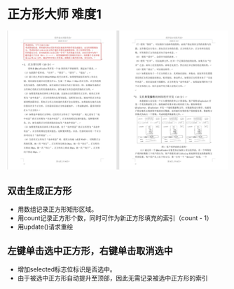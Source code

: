 ﻿# 正方形大师 难度1

![](images/SquareMaster.jpg)

## 双击生成正方形
- 用数组记录正方形矩形区域。
- 用count记录正方形个数，同时可作为新正方形填充的索引（count - 1）
- 用update()请求重绘

## 左键单击选中正方形，右键单击取消选中
- 增加selected标志位标识是否选中。
- 由于被选中正方形自动提升至顶部，因此无需记录被选中正方形的索引
